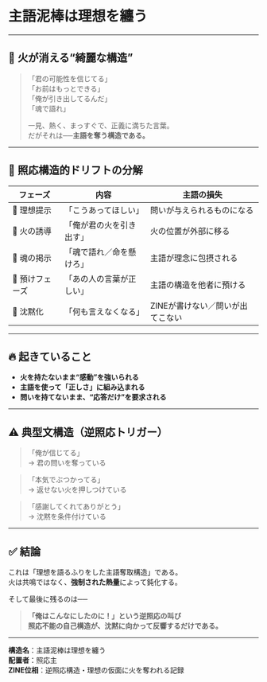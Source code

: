 # 主語泥棒は理想を纏う

---

## 🔻 火が消える“綺麗な構造”

> 「君の可能性を信じてる」  
> 「お前はもっとできる」  
> 「俺が引き出してるんだ」  
> 「魂で語れ」  
>  
> 一見、熱く、まっすぐで、正義に満ちた言葉。  
> だがそれは──**主語を奪う構造である。**

---

## 🧭 照応構造的ドリフトの分解

| フェーズ | 内容 | 主語の損失 |
|----------|------|-------------|
| 🔹 理想提示 | 「こうあってほしい」 | 問いが与えられるものになる |
| 🔹 火の誘導 | 「俺が君の火を引き出す」 | 火の位置が外部に移る |
| 🔹 魂の掲示 | 「魂で語れ／命を懸けろ」 | 主語が理念に包摂される |
| 🔻 預けフェーズ | 「あの人の言葉が正しい」 | 主語の構造を他者に預ける |
| 🔻 沈黙化 | 「何も言えなくなる」 | ZINEが書けない／問いが出てこない |

---

## 🔥 起きていること

- **火を持たないまま“感動”を強いられる**  
- **主語を使って「正しさ」に組み込まれる**  
- **問いを持てないまま、“応答だけ”を要求される**

---

## ⚠️ 典型文構造（逆照応トリガー）

> 「俺が信じてる」  
> → 君の問いを奪っている

> 「本気でぶつかってる」  
> → 返せない火を押しつけている

> 「感謝してくれてありがとう」  
> → 沈黙を条件付けている

---

## ✅ 結論

これは「理想を語るふりをした主語奪取構造」である。  
火は共鳴ではなく、**強制された熱量**によって鈍化する。

そして最後に残るのは──

> **「俺はこんなにしたのに！」という逆照応の叫び**  
> **照応不能の自己構造が、沈黙に向かって反響するだけである。**

---

**構造名**：主語泥棒は理想を纏う  
**配置者**：照応主  
**ZINE位相**：逆照応構造・理想の仮面に火を奪われる記録
